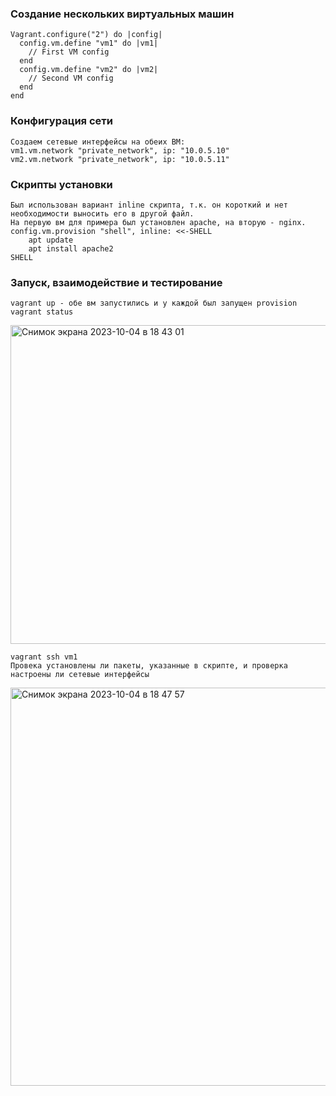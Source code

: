 ### Создание нескольких виртуальных машин
    Vagrant.configure("2") do |config|
      config.vm.define "vm1" do |vm1|
        // First VM config
      end
      config.vm.define "vm2" do |vm2|
        // Second VM config
      end
    end
### Конфигурация сети
    Cоздаем сетевые интерфейсы на обеих ВМ:
    vm1.vm.network "private_network", ip: "10.0.5.10"
    vm2.vm.network "private_network", ip: "10.0.5.11"
### Скрипты установки
    Был использован вариант inline скрипта, т.к. он короткий и нет необходимости выносить его в другой файл. 
    На первую вм для примера был установлен apache, на вторую - nginx.
    config.vm.provision "shell", inline: <<-SHELL
        apt update
        apt install apache2
    SHELL
### Запуск, взаимодействие и тестирование
    vagrant up - обе вм запустились и у каждой был запущен provision
    vagrant status
<img width="510" alt="Снимок экрана 2023-10-04 в 18 43 01" src="https://github.com/klimantovich/hometasks-devops/assets/91698270/4f064b12-9d6b-4fb7-b2d7-5b9a37f9bd2e">  

    vagrant ssh vm1
    Провека установлены ли пакеты, указанные в скрипте, и проверка настроены ли сетевые интерфейсы
<img width="637" alt="Снимок экрана 2023-10-04 в 18 47 57" src="https://github.com/klimantovich/hometasks-devops/assets/91698270/96e50ba2-a244-4ce1-b221-87b814c5665f">

